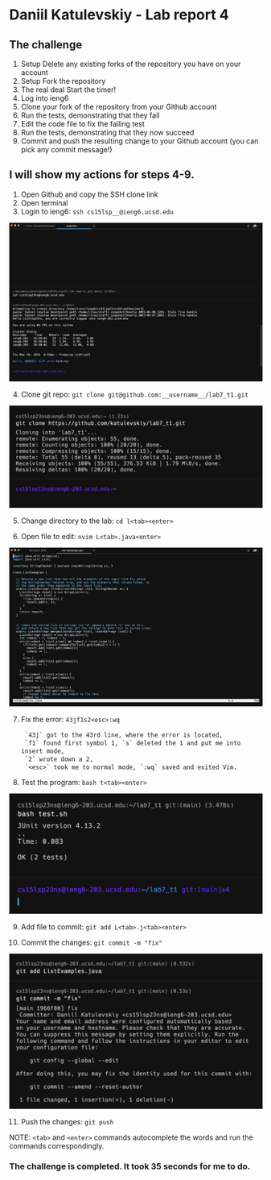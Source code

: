 # Daniil Katulevskiy - Lab report 4

## The challenge
1. Setup Delete any existing forks of the repository you have on your account
2. Setup Fork the repository
3. The real deal Start the timer!
4. Log into ieng6
5. Clone your fork of the repository from your Github account
6. Run the tests, demonstrating that they fail
7. Edit the code file to fix the failing test
8. Run the tests, demonstrating that they now succeed
9. Commit and push the resulting change to your Github account (you can pick any commit message!)

## I will show my actions for steps 4-9.

1. Open Github and copy the SSH clone link
2. Open terminal
3. Login to ieng6: `ssh cs15lsp__@ieng6.ucsd.edu`

![Image](ssh-ieng6.png)

4. Clone git repo: `git clone git@github.com:__username__/lab7_t1.git`

![Image](git-clone.png)

5. Change directory to the lab: `cd l<tab><enter>`

6. Open file to edit: `nvim L<tab>.java<enter>`

![Image](inside-vim-1.png)

7. Fix the error: `43jf1s2<esc>:wq`

        `43j` got to the 43rd line, where the error is located, 
        `f1` found first symbol 1, `s` deleted the 1 and put me into insert mode, 
        `2` wrote down a 2,
        `<esc>` took me to normal mode, `:wq` saved and exited Vim.

8. Test the program: `bash t<tab><enter>`

![Image](test-junit.png)

9. Add file to commit: `git add L<tab>.j<tab><enter>`

10. Commit the changes: `git commit -m "fix"`

![Image](git-commit.png)

11. Push the changes: `git push`

NOTE: `<tab>` and `<enter>` commands autocomplete the words and run the commands correspondingly.

### The challenge is completed. It took 35 seconds for me to do.


